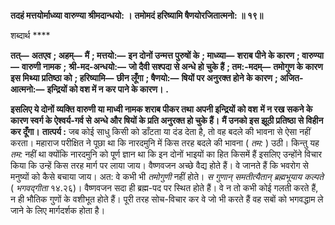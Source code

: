 **तदहं मत्तयोर्माध्व्या वारुण्या श्रीमदान्धयो: ।** **तमोमदं हरिष्यामि षैणयोरजितात्मनो: ॥ १९॥** 

शब्दार्थ **** 

**तत्—** **अतएव** **; अहम्—** **मैं** **; मत्तयो:—** **इन दोनों उन्मत्त पुरुषों के** **; माध्व्या—** **शराब पीने के कारण** **; वारुण्या—** **वारुणी नामक** **;** **श्री-मद-अन्धयो:—** **जो दैवी सश्पदा से अन्धे हो चुके हैं** **; तम:-मदम्—** **तमोगुण के कारण इस मिथ्या प्रतिष्ठा को** **; हरिष्यामि—** **छीन लूँगा** **; षैणयो:—** **षियों पर अनुरक्त होने के कारण** **; अजित-आत्मनो:—** **इन्द्रियों को वश में न कर पाने के कारण।** **.** 

**इसलिए ये दोनों व्यक्ति वारुणी या माध्वी नामक शराब पीकर तथा अपनी इन्द्रियों को वश** **में न रख सकने के कारण स्वर्ग के ऐश्वर्य-गर्व से अन्धे और षियों के प्रति अनुरक्त हो चुके हैं।** **मैं उनको इस झूठी प्रतिष्ठा से विहीन कर दूँगा।** **तात्पर्य :** जब कोई साधु किसी को डाँटता या दंड देता है, तो वह बदले की भावना से ऐसा नहीं करता। महाराज परीक्षित ने पूछा था कि नारदमुनि में किस तरह बदले की भावना ( *तम:* ) उठी। किन्तु यह *तम:* नहीं था क्योंकि नारदमुनि को पूर्ण ज्ञान था कि इन दोनों भाइयों का हित किसमें हैं इसलिए उन्होंने विचार किया कि उन्हें किस तरह मार्ग पर लाया जाय। वैष्णवजन अच्छे वैद्य होते हैं। वे जानते हैं कि भवरोग से मनुष्यों को कैसे बचाया जाय। अत: वे कभी भी *तमोगुणी* नहीं होते। *स गुणान्* *समतीत्यैतान् ब्रह्मभूयाय कल्पते* ( *भगवद्गीता* १४.२६)। वैष्णवजन सदा ही ब्रह्म-पद पर स्थित होते हैं। वे न तो कभी कोई गलती करते हैं, न ही भौतिक गुणों के वशीभूत होते हैं। पूरी तरह सोच-विचार कर वे जो भी करते हैं वह सबों को भगवद्धाम ले जाने के लिए मार्गदर्शक होता है।  